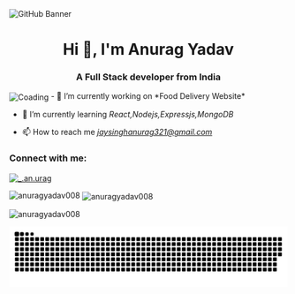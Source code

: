 <img src="https://media2.giphy.com/media/v1.Y2lkPTc5MGI3NjExanBrcDk5NnpsMzFmMmRvNHFxZTI4c21xZTlrcGllNHVtYjRydjh3byZlcD12MV9pbnRlcm5hbF9naWZfYnlfaWQmY3Q9Zw/wwg1suUiTbCY8H8vIA/giphy.gif" alt="GitHub Banner" width="100%" height="100"/>
<h1 align="center">Hi 👋, I'm Anurag Yadav</h1>
<h3 align="center">A Full Stack developer from India</h3>
<img align="center" alt="Coading" width="200" height="200" borderradius="5"src="https://media2.giphy.com/media/v1.Y2lkPTc5MGI3NjExZmJ0MGljdDJ3MnJ2NXhieHp1bWdmcHdqNnNwc3E1cXYycjRscGs4ZSZlcD12MV9pbnRlcm5hbF9naWZfYnlfaWQmY3Q9Zw/nEFaVNgFGGRQdWbmRq/giphy.gif">
- 🔭 I’m currently working on *Food Delivery Website*

- 🌱 I’m currently learning *React,Nodejs,Expressjs,MongoDB*

- 📫 How to reach me *jaysinghanurag321@gmail.com*

<h3 align="left">Connect with me:</h3>

<p align="left">
  <a href="https://www.instagram.com/_.an.urag/" target="_blank">
    <img align="center" src="https://raw.githubusercontent.com/rahuldkjain/github-profile-readme-generator/master/src/images/icons/Social/instagram.svg" alt="_.an.urag" height="30" width="40" />
  </a>
</p>
<p><img align="left" src="https://github-readme-stats.vercel.app/api/top-langs?username=anuragyadav008&show_icons=true&locale=en&layout=compact" alt="anuragyadav008" /></p>

<p>&nbsp;<img align="center" src="https://github-readme-stats.vercel.app/api?username=anuragyadav008&show_icons=true&locale=en" alt="anuragyadav008" /></p>

<p><img align="center" src="https://github-readme-streak-stats.herokuapp.com/?user=anuragyadav008&" alt="anuragyadav008" /></p>
<picture>
  <source media="(prefers-color-scheme: dark)" srcset="https://raw.githubusercontent.com/tobiasmeyhoefer/tobiasmeyhoefer/output/github-snake-dark.svg" />
  <source media="(prefers-color-scheme: light)" srcset="https://raw.githubusercontent.com/tobiasmeyhoefer/tobiasmeyhoefer/output/github-snake.svg" />
  <img alt="github-snake" src="https://raw.githubusercontent.com/ANURAGYADAV008/ANURAGYADAV008/output/github-snake.svg" />
</picture>

